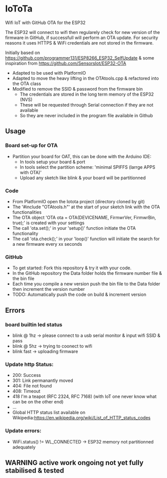 # IoToTa
Wifi IoT with GitHub OTA for the ESP32 

The ESP32 will connect to wifi then regularely check for new version of the firmware in GitHub, if successfull will perform an OTA update. 
For security reasons it uses HTTPS & WiFi credentials are not stored in the firmware.

Initially based on https://github.com/programmer131/ESP8266_ESP32_SelfUpdate & some inspiration from https://github.com/SensorsIot/ESP32-OTA
- Adapted to be used with PlatformIO
- Adapted to move the heavy lifting in the OTAtools.cpp  & refactored into the OTA class
- Modified to remove the SSID & password from the firmware bin 
  - The credentials are stored in the long term memory of the ESP32 (NVS)
  - These will be requested through Serial connection if they are not available 
  - So they are never included in the program file available in Github 

## Usage
### Board set-up for OTA
- Partition your board for OAT, this can be done with the Arduino IDE:
  - In tools setup your board & port
  - In tools select the partition scheme: 'minimal SPIFFS (larrge APPS with OTA)'  
  - Upload any sketch like blink & your board will be partitionned

### Code
- From PlatformIO open the Iotota project (directory cloned by git) 
- The '#include "OTAtools.h"' at the start of your sketch link with the OTA functionalities
- The OTA object 'OTA ota = OTA(DEVICENAME, FirmwrVer, FirmwrBin, true);' is created with your settings
- The call 'ota.set();' in your 'setup()' function initiate the OTA functionality
- The call 'ota.check();' in your 'loop()' function will initiate the search for a new firmware every xx seconds

### GitHub
- To get started: Fork this repository & try it with your code.
- In the GitHub repository the Data folder holds the firmware number file & the bin file
- Each time you compile a new version push the bin file to the Data folder then increment the version number
- TODO: Automatically push the code on build & increment version


## Errors
### board builtin led status
- blink @ 1hz -> please connect to a usb serial monitor & input wifi SSID & pass
- blink @ 5hz -> trying to coonect to wifi
- blink fast  -> uploading firmware   
### Update http Status:
- 200: Success
- 301: Link permanantly moved
- 404: File not found
- 408: Timeout
- 418 I'm a teapot (RFC 2324, RFC 7168) (with IoT one never know what can be on the other end)
- ...
- Global HTTP status list available on Wikipedia:https://en.wikipedia.org/wiki/List_of_HTTP_status_codes


### Update errors:
- WiFi.status() != WL_CONNECTED -> ESP32 memory not partitionned adequately

## WARNING active work ongoing not yet fully stabilised & tested
